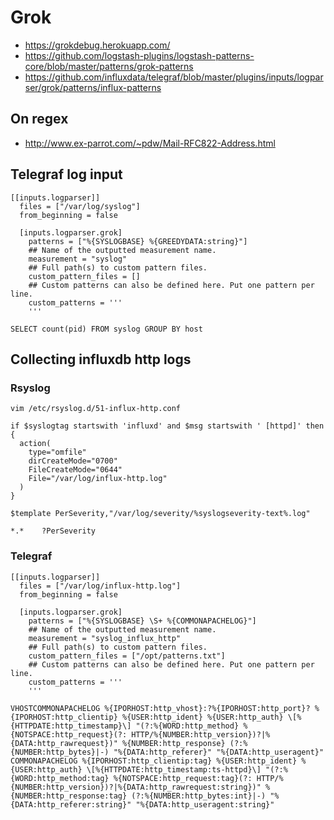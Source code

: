 # Grok

* https://grokdebug.herokuapp.com/
* https://github.com/logstash-plugins/logstash-patterns-core/blob/master/patterns/grok-patterns
* https://github.com/influxdata/telegraf/blob/master/plugins/inputs/logparser/grok/patterns/influx-patterns

## On regex

* http://www.ex-parrot.com/~pdw/Mail-RFC822-Address.html

## Telegraf log input

```
[[inputs.logparser]]
  files = ["/var/log/syslog"]
  from_beginning = false

  [inputs.logparser.grok]
    patterns = ["%{SYSLOGBASE} %{GREEDYDATA:string}"]
    ## Name of the outputted measurement name.
    measurement = "syslog"
    ## Full path(s) to custom pattern files.
    custom_pattern_files = []
    ## Custom patterns can also be defined here. Put one pattern per line.
    custom_patterns = '''
    '''
```

```
SELECT count(pid) FROM syslog GROUP BY host
```

## Collecting influxdb http logs

### Rsyslog
```
vim /etc/rsyslog.d/51-influx-http.conf
```

```
if $syslogtag startswith 'influxd' and $msg startswith ' [httpd]' then {
  action(
    type="omfile"
    dirCreateMode="0700"
    FileCreateMode="0644"
    File="/var/log/influx-http.log"
  )
}
```

```
$template PerSeverity,"/var/log/severity/%syslogseverity-text%.log"

*.*    ?PerSeverity
```

### Telegraf
```
[[inputs.logparser]]
  files = ["/var/log/influx-http.log"]
  from_beginning = false

  [inputs.logparser.grok]
    patterns = ["%{SYSLOGBASE} \S+ %{COMMONAPACHELOG}"]
    ## Name of the outputted measurement name.
    measurement = "syslog_influx_http"
    ## Full path(s) to custom pattern files.
    custom_pattern_files = ["/opt/patterns.txt"]
    ## Custom patterns can also be defined here. Put one pattern per line.
    custom_patterns = '''
    '''
```

```
VHOSTCOMMONAPACHELOG %{IPORHOST:http_vhost}:?%{IPORHOST:http_port}? %{IPORHOST:http_clientip} %{USER:http_ident} %{USER:http_auth} \[%{HTTPDATE:http_timestamp}\] "(?:%{WORD:http_method} %{NOTSPACE:http_request}(?: HTTP/%{NUMBER:http_version})?|%{DATA:http_rawrequest})" %{NUMBER:http_response} (?:%{NUMBER:http_bytes}|-) "%{DATA:http_referer}" "%{DATA:http_useragent}"
COMMONAPACHELOG %{IPORHOST:http_clientip:tag} %{USER:http_ident} %{USER:http_auth} \[%{HTTPDATE:http_timestamp:ts-httpd}\] "(?:%{WORD:http_method:tag} %{NOTSPACE:http_request:tag}(?: HTTP/%{NUMBER:http_version})?|%{DATA:http_rawrequest:string})" %{NUMBER:http_response:tag} (?:%{NUMBER:http_bytes:int}|-) "%{DATA:http_referer:string}" "%{DATA:http_useragent:string}"
```
